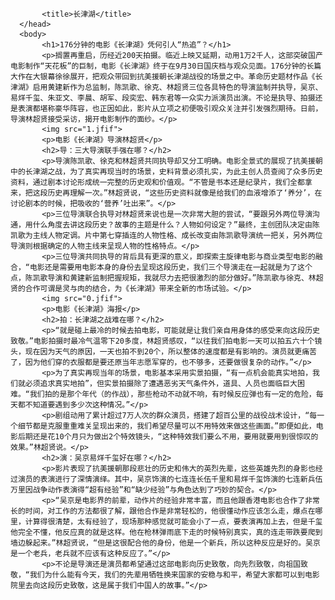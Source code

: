 <!DOCTYPE html>
<html lang="en-US">
  <head>
    <meta charset="UTF-8">
    <meta http-equiv="X-UA-Compatible" content="IE=edge">
    <meta name="viewport" content="width=device-width, initial-scale=1">

           <title>长津湖</title>
      </head>
      <body>
           <h1>176分钟的电影《长津湖》凭何引人“热追”？</h1>
           <p>搁置再重启，历经近200天拍摄。临近上映又延期，动用1万2千人，这部突破国产电影制作“天花板”的巨制，电影《长津湖》终于在9月30日国庆档与观众见面。176分钟的长篇大作在大银幕徐徐展开，把观众带回到抗美援朝长津湖战役的场景之中。革命历史题材作品《长津湖》启用黄建新作为总监制，陈凯歌、徐克、林超贤三位各具特色的导演监制并执导，吴京、易烊千玺、朱亚文、李晨、胡军、段奕宏、韩东君等一众实力派演员出演。不论是执导、拍摄还是表演都堪称豪华阵容，也正因如此，影片从立项之初便吸引观众关注并引发强烈期待。日前，导演林超贤接受采访，揭开电影制作的面纱。</p>
           <img src="1.jfif">
           <p>电影《长津湖》导演林超贤</p>
           <h2>导：三大导演联手强在哪？</h2>
           <p>导演陈凯歌、徐克和林超贤共同执导却又分工明确。电影全景式的展现了抗美援朝中的长津湖之战，为了真实再现当时的场景，史料背景必须扎实，为此主创人员查阅了众多历史资料，通过剧本讨论形成统一完整的历史观和价值观。“不管是书本还是纪录片，我们全都拿来，把这段历史再理解一次。”林超贤说，“这些历史资料就像是给我们的血液增添了‘养分’，在讨论剧本的时候，把吸收的‘营养’吐出来”。</p>
           <p>三位导演联合执导对林超贤来说也是一次非常大胆的尝试，“要跟另外两位导演沟通，用什么角度去讲这段历史？故事的主题是什么？人物如何设定？”最终，主创团队决定由陈凯歌为主线人物定调。片中第七穿插连的人物性格、成长改变由陈凯歌导演统一把关，另外两位导演则根据确定的人物主线来呈现人物的性格特点。</p>
           <p>三位导演共同执导的背后具有更深的意义，即探索主旋律电影与商业类型电影的融合，“电影还是需要用电影本身的身份去呈现这段历史，我们三个导演走在一起就是为了这个点，陈凯歌导演和黄建新监制把握规矩，我就尽力去把很激烈的部分做好。”陈凯歌与徐克、林超贤的合作可谓是灵与肉的结合，为《长津湖》带来全新的市场试验。</p>
           <img src="0.jfif">
           <p>电影《长津湖》海报</p>
           <h2>拍：长津湖之战难在哪？</h2>
           <p>“就是碰上最冷的时候去拍电影，可能就是让我们亲自用身体的感受来向这段历史致敬。”电影拍摄时最冷气温零下20多度，林超贤感叹，“以往我们拍电影一天可以拍五六十个镜头，现在因为天气的原因，一天也拍不到20个，所以整体的速度都是有影响的。演员就更痛苦了，因为他们穿的衣服都是要还原当年志愿军穿的，也不够多，还要做很复杂的动作。”</p>
           <p>为了真实再现当年的场景，电影基本采用实景拍摄，“有一点机会能真实地拍，我们就必须追求真实地拍”，但实景拍摄除了遭遇恶劣天气条件外，道具、人员也面临巨大困难。“我们拍的是那个年代（的作战），那些枪动不动就不响，有时候反应弹也有一定的危险，每天都不知道要遇到多少次这种情况。”</p>
           <p>剧组动用了累计超过7万人次的群众演员，搭建了超百公里的战役战术设计，“每一个细节都是克服重重难关呈现出来的，我们希望尽量可以不用特效来做这些画面。”即便如此，电影后期还是花10个月只为做出2个特效镜头，“这种特效我们要么不用，要用就要用到很惊叹的效果。”林超贤说。</p>
           <h2>演：吴京易烊千玺好在哪？</h2>
           <p>影片表现了抗美援朝那段悲壮的历史和伟大的英烈先辈，这些英雄先烈的身影也经过演员的表演进行了深情演绎。其中，吴京饰演的七连连长伍千里和易烊千玺饰演的七连新兵伍万里因战争动作表演得“超有经验”和“缺少经验”与角色达到了巧妙的契合。</p>
           <p>“吴京是电影界的前辈，动作片的经验非常丰富，而且他跟香港电影也合作了非常长的时间，对工作的方法都很了解，跟他合作是非常轻松的，他很懂动作应该怎么走，爆点在哪里，计算得很清楚，太有经验了，现场那种感觉就可能会小了一点，要表演再加上去，但是千玺他完全不懂，他反应真的就是这样。他在枪林弹雨底下走的时候特别真实，真的连走带跌要爬到墙边躲起来。”林超贤说，“但是这很配合他的身份，他是一个新兵，所以这种反应是好的。吴京是一个老兵，老兵就不应该有这种反应了。”</p>
           <p>不论是导演还是演员都希望通过这部电影向历史致敬，向先烈致敬，向祖国致敬，“我们为什么能有今天，我们的先辈用牺牲换来国家的安稳与和平，希望大家都可以到电影院里去向这段历史致敬，这是属于我们中国人的故事。”</p>
